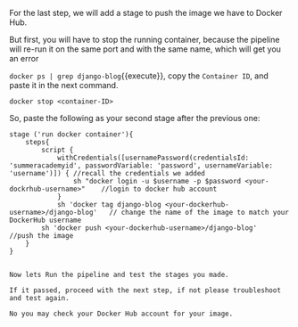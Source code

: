 For the last step, we will add a stage to push the image we have to Docker Hub.

But first, you will have to stop the running container, because the pipeline will re-run it on the same port and with the same name, which will get you an error

`docker ps | grep django-blog`{{execute}}, copy the `Container ID`, and paste it in the next command.

`docker stop <container-ID>`

So, paste the following as your second stage after the previous one:

```
stage ('run docker container'){
	steps{
		script {						
			withCredentials([usernamePassword(credentialsId: 'summeracademyid', passwordVariable: 'password', usernameVariable: 'username')]) { //recall the credentials we added
				sh "docker login -u $username -p $password <your-dockrhub-username>"	//login to docker hub account
			}
			sh 'docker tag django-blog <your-dockerhub-username>/django-blog'	// change the name of the image to match your DockerHub username
		sh 'docker push <your-dockerhub-username>/django-blog'		//push the image
	}
}


Now lets Run the pipeline and test the stages you made.

If it passed, proceed with the next step, if not please troubleshoot and test again.

No you may check your Docker Hub account for your image.
